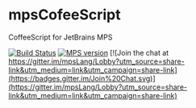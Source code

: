 # mpsCofeeScript
CoffeeScript for JetBrains MPS

[![Build Status](https://travis-ci.org/mpslang/mpsPHP.svg?branch=master)](https://travis-ci.org/mpslang/mpsCoffeeScript)
[![MPS version](https://img.shields.io/badge/MPS%20version-3.3.5-yellow.svg)]()
[![Join the chat at https://gitter.im/mpsLang/Lobby?utm_source=share-link&utm_medium=link&utm_campaign=share-link](https://badges.gitter.im/Join%20Chat.svg)](https://gitter.im/mpsLang/Lobby?utm_source=share-link&utm_medium=link&utm_campaign=share-link)
